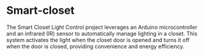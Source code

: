# Smart-closet
The Smart Closet Light Control project leverages an Arduino microcontroller and an infrared (IR) sensor to automatically manage lighting in a closet. This system activates the light when the closet door is opened and turns it off when the door is closed, providing convenience and energy efficiency.
